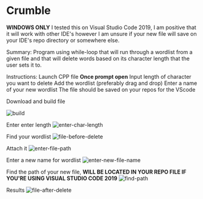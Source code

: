 
# Crumble

**WINDOWS ONLY**
I tested this on Visual Studio Code 2019, I am positive that it will work with other IDE's however I am unsure if your new file will save on your IDE's repo directory or somewhere else.

Summary:
Program using while-loop that will run through a wordlist from a given file 
and that will delete words based on its character length that the user sets it to.


Instructions:
Launch CPP file
**Once prompt open**
Input length of character you want to delete
Add the wordlist (preferably drag and drop)
Enter a name of your new wordlist
The file should be saved on your repos for the VScode


Download and build file

![build](https://user-images.githubusercontent.com/58496330/113192993-13e2ad80-9225-11eb-997b-d065e2d0ea10.PNG)


Enter enter length
![enter-char-length](https://user-images.githubusercontent.com/58496330/113193126-3d033e00-9225-11eb-87ff-9d5cfcb5dde7.PNG)

Find your wordlist
![file-before-delete](https://user-images.githubusercontent.com/58496330/113193168-47253c80-9225-11eb-93c4-b4fe6e418795.PNG)

Attach it
![enter-file-path](https://user-images.githubusercontent.com/58496330/113193217-54dac200-9225-11eb-8789-81d84d487b6e.PNG)

Enter a new name for wordlist
![enter-new-file-name](https://user-images.githubusercontent.com/58496330/113193283-69b75580-9225-11eb-99ff-6f09df492314.PNG)

Find the path of your new file, **WILL BE LOCATED IN YOUR REPO FILE IF YOU'RE USING VISUAL STUDIO CODE 2019**
![find-path](https://user-images.githubusercontent.com/58496330/113193445-95d2d680-9225-11eb-8ae7-a71d330ed6be.PNG)

Results
![file-after-delete](https://user-images.githubusercontent.com/58496330/113193473-9c614e00-9225-11eb-97c0-442e9d46aaed.PNG)






